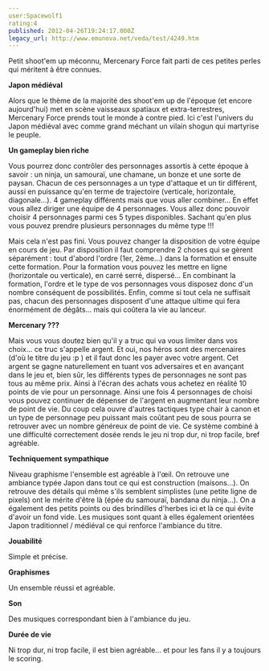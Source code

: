```yaml
---
user:Spacewolf1
rating:4
published: 2012-04-26T19:24:17.000Z
legacy_url: http://www.emunova.net/veda/test/4249.htm
---
```

Petit shoot'em up méconnu, Mercenary Force fait parti de ces petites perles qui méritent à être connues.  

  

**Japon médiéval**  

Alors que le thème de la majorité des shoot'em up de l'époque (et encore aujourd'hui) met en scène vaisseaux spatiaux et extra-terrestres, Mercenary Force prends tout le monde à contre pied. Ici c'est l'univers du Japon médiéval avec comme grand méchant un vilain shogun qui martyrise le peuple.  

  

**Un gameplay bien riche**  

Vous pourrez donc contrôler des personnages assortis à cette époque à savoir : un ninja, un samouraï, une chamane, un bonze et une sorte de paysan. Chacun de ces personnages a un type d'attaque et un tir différent, aussi en puissance qu'en terme de trajectoire (verticale, horizontale, diagonale...). 4 gameplay différents mais que vous aller combiner... En effet vous allez diriger une équipe de 4 personnages. Vous allez donc pouvoir choisir 4 personnages parmi ces 5 types disponibles. Sachant qu'en plus vous pouvez prendre plusieurs personnages du même type !!!  

Mais cela n'est pas fini. Vous pouvez changer la disposition de votre équipe en cours de jeu. Par disposition il faut comprendre 2 choses qui se gèrent séparément : tout d'abord l'ordre (1er, 2ème...) dans la formation et ensuite cette formation. Pour la formation vous pouvez les mettre en ligne (horizontale ou verticale), en carré serré, dispersé... En combinant la formation, l'ordre et le type de vos personnages vous disposez donc d'un nombre conséquent de possibilités. Enfin, comme si tout cela ne suffisait pas, chacun des personnages disposent d'une attaque ultime qui fera énormément de dégâts... mais qui coûtera la vie au lanceur.  

  

**Mercenary ???**  

Mais vous vous doutez bien qu'il y a truc qui va vous limiter dans vos choix... ce truc s'appelle argent. Et oui, nos héros sont des mercenaires (d'où le titre du jeu :p ) et il faut donc les payer avec votre argent. Cet argent se gagne naturellement en tuant vos adversaires et en avançant dans le jeu et, bien sûr, les différents types de personnages ne sont pas tous au même prix. Ainsi à l'écran des achats vous achetez en réalité 10 points de vie pour un personnage. Ainsi une fois 4 personnages de choisi vous pouvez continuer de dépenser de l'argent en augmentant leur nombre de point de vie. Du coup cela ouvre d'autres tactiques type chair à canon et un type de personnage peu puissant mais coûtant peu de sous pourra se retrouver avec un nombre généreux de point de vie. Ce système combiné à une difficulté correctement dosée rends le jeu ni trop dur, ni trop facile, bref agréable.  

  

**Techniquement sympathique**  

Niveau graphisme l'ensemble est agréable à l'œil. On retrouve une ambiance typée Japon dans tout ce qui est construction (maisons...). On retrouve des détails qui même s'ils semblent simplistes (une petite ligne de pixels) ont le mérite d'être là (épée du samouraï, bandana du ninja...). On a également des petits points ou des brindilles d'herbes ici et là ce qui évite d'avoir un fond vide. Les musiques sont quant à elles également orientées Japon traditionnel / médiéval ce qui renforce l'ambiance du titre.  

  

  

**Jouabilité**  

Simple et précise.  

**Graphismes**  

Un ensemble réussi et agréable.  

**Son**  

Des musiques correspondant bien à l'ambiance du jeu.  

**Durée de vie**  

Ni trop dur, ni trop facile, il est bien agréable... et pour les fans il y a toujours le scoring.